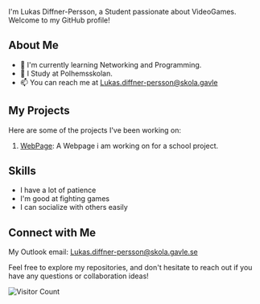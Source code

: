 I'm Lukas Diffner-Persson, a Student passionate about VideoGames. Welcome to my GitHub profile!

## About Me

- 🌱 I'm currently learning Networking and Programming.
- 💼 I Study at Polhemsskolan.
- 📫 You can reach me at Lukas.diffner-persson@skola.gavle

## My Projects

Here are some of the projects I've been working on:

1. [WebPage](https://github.com/Polhemsskolan-DATA/sidmallen-Lukas-Diffner-Persson): A Webpage i am working on for a school project.

## Skills

- I have a lot of patience
- I'm good at fighting games
- I can socialize with others easily

## Connect with Me

My Outlook email: Lukas.diffner-persson@skola.gavle.se

Feel free to explore my repositories, and don't hesitate to reach out if you have any questions or collaboration ideas!

![Visitor Count](https://visitor-badge.laobi.icu/badge?page_id=your-username.your-username)
